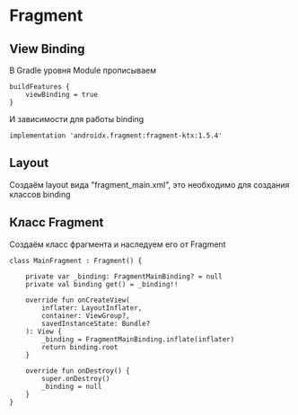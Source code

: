 # Fragment
## View Binding
В Gradle уровня Module прописываем
```
buildFeatures {
    viewBinding = true
}
```
И зависимости для работы binding
```
implementation 'androidx.fragment:fragment-ktx:1.5.4'
```
## Layout
Создаём layout вида "fragment_main.xml", это необходимо для создания классов binding
## Класс Fragment
Создаём класс фрагмента и наследуем его от Fragment
```
class MainFragment : Fragment() {

    private var _binding: FragmentMainBinding? = null
    private val binding get() = _binding!!

    override fun onCreateView(
        inflater: LayoutInflater,
        container: ViewGroup?,
        savedInstanceState: Bundle?
    ): View {
        _binding = FragmentMainBinding.inflate(inflater)
        return binding.root
    }
    
    override fun onDestroy() {
        super.onDestroy()
        _binding = null
    }
}
```
